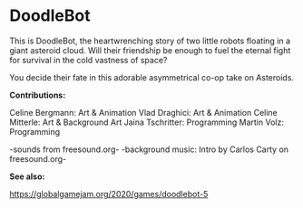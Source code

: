 # DoodleBot
This is DoodleBot, the heartwrenching story of two little robots floating in a giant asteroid cloud.
Will their friendship be enough to fuel the eternal fight for survival in the cold vastness of space? 

You decide their fate in this adorable asymmetrical co-op take on Asteroids.


**Contributions:**

Celine Bergmann: Art & Animation
Vlad Draghici: Art & Animation
Celine Mitterle: Art & Background Art
Jaina Tschritter: Programming
Martin Volz: Programming

-sounds from freesound.org-
-background music: Intro by Carlos Carty on freesound.org-

**See also:**

https://globalgamejam.org/2020/games/doodlebot-5
